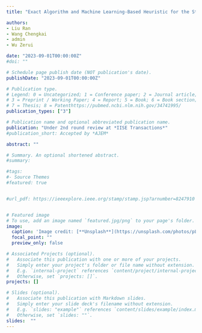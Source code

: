 ```yaml
---
title: "Exact Algorithm and Machine Learning-Based Heuristic for the Stochastic Lot Streaming and Scheduling Problem"

authors:
- Liu Ran
- Wang Chengkai
- admin
- Wu Zerui

date: "2023-09-01T00:00:00Z"
#doi: ""

# Schedule page publish date (NOT publication's date).
publishDate: "2023-09-01T00:00:00Z"

# Publication type.
# Legend: 0 = Uncategorized; 1 = Conference paper; 2 = Journal article;
# 3 = Preprint / Working Paper; 4 = Report; 5 = Book; 6 = Book section;
# 7 = Thesis; 8 = Patenthttps://pubmed.ncbi.nlm.nih.gov/34741995/
publication_types: ["3"]

# Publication name and optional abbreviated publication name.
publication: "Under 2nd round review at *IISE Transactions*"
#publication_short: Accepted by *AJEM*

abstract: ""

# Summary. An optional shortened abstract.
#summary:

#tags:
#- Source Themes
#featured: true


#url_pdf: https://ieeexplore.ieee.org/stamp/stamp.jsp?arnumber=8247910


# Featured image
# To use, add an image named `featured.jpg/png` to your page's folder.
image:
  caption: 'Image credit: [**Unsplash**](https://unsplash.com/photos/pLCdAaMFLTE)'
  focal_point: ""
  preview_only: false

# Associated Projects (optional).
#   Associate this publication with one or more of your projects.
#   Simply enter your project's folder or file name without extension.
#   E.g. `internal-project` references `content/project/internal-project/index.md`.
#   Otherwise, set `projects: []`.
projects: []

# Slides (optional).
#   Associate this publication with Markdown slides.
#   Simply enter your slide deck's filename without extension.
#   E.g. `slides: "example"` references `content/slides/example/index.md`.
#   Otherwise, set `slides: ""`.
slides:  ""
---
```

